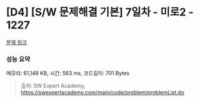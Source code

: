 # [D4] [S/W 문제해결 기본] 7일차 - 미로2 - 1227 

[문제 링크](https://swexpertacademy.com/main/code/problem/problemDetail.do?contestProbId=AV14wL9KAGkCFAYD) 

### 성능 요약

메모리: 61,148 KB, 시간: 563 ms, 코드길이: 701 Bytes



> 출처: SW Expert Academy, https://swexpertacademy.com/main/code/problem/problemList.do